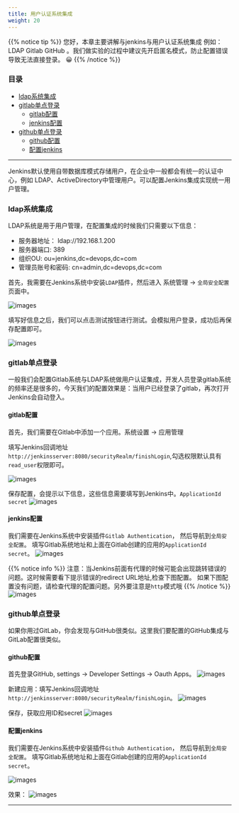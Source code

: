 ```yaml
---
title: 用户认证系统集成
weight: 20
---
```



{{% notice tip %}}
您好，本章主要讲解与jenkins与用户认证系统集成 例如：LDAP Gitlab GitHub 。我们做实验的过程中建议先开启匿名模式，防止配置错误导致无法直接登录。 😀
{{% /notice %}}



### 目录

+ [ldap系统集成](#ldap系统集成)
+ [gitlab单点登录](#gitlab单点登录)
  - [gitlab配置](#gitlab配置)
  - [jenkins配置](#jenkins配置)
+ [github单点登录](#github单点登录)
  - [github配置](#github配置)
  - [配置jenkins](#配置jenkins)

---

Jenkins默认使用自带数据库模式存储用户，在企业中一般都会有统一的认证中心，例如 LDAP、ActiveDirectory中管理用户。可以配置Jenkins集成实现统一用户管理。

### ldap系统集成

LDAP系统是用于用户管理，在配置集成的时候我们只需要以下信息：

* 服务器地址： ldap://192.168.1.200
* 服务器端口: 389
* 组织OU: ou=jenkins,dc=devops,dc=com
* 管理员账号和密码: cn=admin,dc=devops,dc=com

首先，我需要在Jenkins系统中安装`LDAP`插件，然后进入 系统管理 -> `全局安全配置`页面中。

![images](images/01.png)

填写好信息之后，我们可以点击测试按钮进行测试。会模拟用户登录，成功后再保存配置即可。

![images](images/02.png)



### gitlab单点登录
一般我们会配置Gitlab系统与LDAP系统做用户认证集成，开发人员登录gitlab系统的频率还是很多的，今天我们的配置效果是：当用户已经登录了gitlab，再次打开Jenkins会自动登入。


#### gitlab配置
首先，我们需要在Gitlab中添加一个应用。系统设置 -> 应用管理

填写Jenkins回调地址`http://jenkinsserver:8080/securityRealm/finishLogin`,勾选权限默认具有`read_user`权限即可。

![images](images/03.png)

保存配置，会提示以下信息，这些信息需要填写到Jenkins中。`ApplicationId` `secret`
![images](images/04.png)

#### jenkins配置

我们需要在Jenkins系统中安装插件`Gitlab Authentication`， 然后导航到`全局安全配置`。
填写Gitlab系统地址和上面在Gitlab创建的应用的`ApplicationId` `secret`。
![images](images/05.png)


{{% notice info %}}
注意：当Jenkins前面有代理的时候可能会出现跳转错误的问题。这时候需要看下提示错误的redirect URL地址,检查下图配置。 如果下图配置没有问题，请检查代理的配置问题。另外要注意是`http`模式哦
{{% /notice %}}
![images](images/06.png)


### github单点登录
如果你用过GitLab，你会发现与GitHub很类似。这里我们要配置的GitHub集成与GitLab配置很类似。


#### github配置
首先登录GitHub, settings -> Developer Settings -> Oauth Apps。 
![images](images/07.png)

新建应用：填写Jenkins回调地址`http://jenkinsserver:8080/securityRealm/finishLogin`。
![images](images/08.png)

保存，获取应用ID和secret
![images](images/09.png)


#### 配置jenkins
我们需要在Jenkins系统中安装插件`Github Authentication`， 然后导航到`全局安全配置`。
填写Gitlab系统地址和上面在Gitlab创建的应用的`ApplicationId` `secret`。

![images](images/10.png)


效果：
![images](images/11.png)

---

